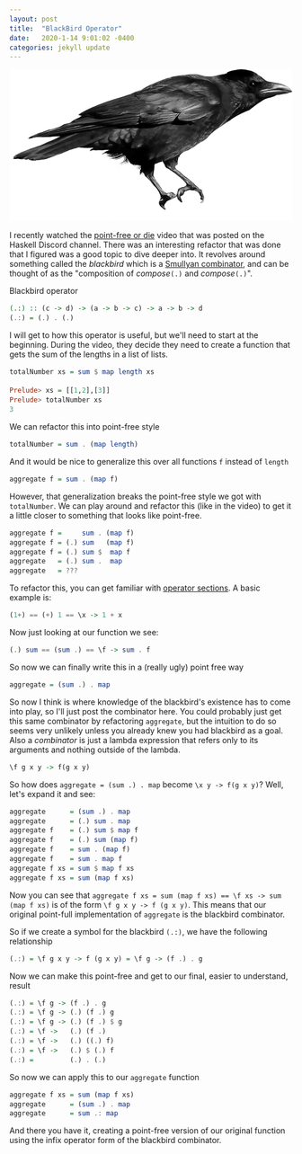 ```yaml
---
layout: post
title:  "BlackBird Operator"
date:   2020-1-14 9:01:02 -0400
categories: jekyll update
---
```


![image](/assets/images/blackbird.png)

I recently watched the [point-free or
die](https://www.youtube.com/watch?v=seVSlKazsNk) video that was posted on the
Haskell Discord channel. There was an interesting refactor that was done that I
figured was a good topic to dive deeper into. It revolves around something
called the *blackbird* which is a [Smullyan
combinator](https://en.wikipedia.org/wiki/To_Mock_a_Mockingbird), and can be
thought of as the "composition of *compose*`(.)` and *compose*`(.)`".

Blackbird operator

```haskell
(.:) :: (c -> d) -> (a -> b -> c) -> a -> b -> d
(.:) = (.) . (.)
```

I will get to how this operator is useful, but we'll need to start at the
beginning. During the video, they decide they need to create a function that
gets the sum of the lengths in a list of lists.

```haskell
totalNumber xs = sum $ map length xs

Prelude> xs = [[1,2],[3]]
Prelude> totalNumber xs
3
```

We can refactor this into point-free style

```haskell
totalNumber = sum . (map length)
```

And it would be nice to generalize this over all functions `f` instead of
`length`

```haskell
aggregate f = sum . (map f)
```

However, that generalization breaks the point-free style we got with
`totalNumber`. We can play around and refactor this (like in the video) to get
it a little closer to something that looks like point-free.

```haskell
aggregate f =     sum . (map f)
aggregate f = (.) sum   (map f)
aggregate f = (.) sum $  map f
aggregate   = (.) sum .  map
aggregate   = ???
```

To refactor this, you can get familiar with [operator
sections](https://wiki.haskell.org/Section_of_an_infix_operator). A basic
example is:

```haskell
(1+) == (+) 1 == \x -> 1 + x
```

Now just looking at our function we see:

```haskell
(.) sum == (sum .) == \f -> sum . f
```

So now we can finally write this in a (really ugly) point free way

```haskell
aggregate = (sum .) . map
```

So now I think is where knowledge of the blackbird's existence has to come into
play, so I'll just post the combinator here. You could probably just get this
same combinator by refactoring `aggregate`, but the intuition to do so seems
very unlikely unless you already knew you had blackbird as a goal. Also a
*combinator* is just a lambda expression that refers only to its arguments and
nothing outside of the lambda.

```haskell
\f g x y -> f(g x y)
```

So how does `aggregate = (sum .) . map` become `\x y -> f(g x y)`? Well, let's
expand it and see:

```haskell
aggregate      = (sum .) . map
aggregate      = (.) sum . map
aggregate f    = (.) sum $ map f
aggregate f    = (.) sum (map f)
aggregate f    = sum . (map f)
aggregate f    = sum . map f
aggregate f xs = sum $ map f xs
aggregate f xs = sum (map f xs)
```

Now you can see that `aggregate f xs = sum (map f xs) == \f xs -> sum (map f
xs)` is of the form `\f g x y -> f (g x y)`. This means that our original point-full
implementation of `aggregate` is the blackbird combinator.

So if we create a symbol for the blackbird `(.:)`, we have the following
relationship

```haskell
(.:) = \f g x y -> f (g x y) = \f g -> (f .) . g
```

Now we can make this point-free and get to our final, easier to understand,
result

```haskell
(.:) = \f g -> (f .) . g
(.:) = \f g -> (.) (f .) g
(.:) = \f g -> (.) (f .) $ g
(.:) = \f ->   (.) (f .)
(.:) = \f ->   (.) ((.) f)
(.:) = \f ->   (.) $ (.) f
(.:) =         (.) . (.)
```

So now we can apply this to our `aggregate` function

```haskell
aggregate f xs = sum (map f xs)
aggregate      = (sum .) . map
aggregate      = sum .: map
```

And there you have it, creating a point-free version of our original function
using the infix operator form of the blackbird combinator.
